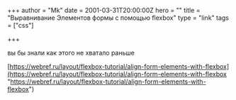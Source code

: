 +++
author = "Mk"
date = 2001-03-31T20:00:00Z
hero = ""
title = "Выравнивание Элементов формы с помощью flexbox"
type = "link"
tags = ["css"]

+++

вы бы знали как этого не хватало раньше

[https://webref.ru/layout/flexbox-tutorial/align-form-elements-with-flexbox](https://webref.ru/layout/flexbox-tutorial/align-form-elements-with-flexbox "https://webref.ru/layout/flexbox-tutorial/align-form-elements-with-flexbox")
